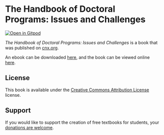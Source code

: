 # The Handbook of Doctoral Programs: Issues and Challenges

[![Open in Gitpod](https://gitpod.io/button/open-in-gitpod.svg)](https://gitpod.io/from-referrer/)

_The Handbook of Doctoral Programs: Issues and Challenges_ is a book that was published on [cnx.org](https://cnx.org/).

An ebook can be downloaded [here](https://github.com/cnx-user-books/cnxbook-the-handbook-of-doctoral-programs-issues-and-challenges/releases/latest), and the book can be viewed online [here](https://github.com/cnx-user-books/cnxbook-the-handbook-of-doctoral-programs-issues-and-challenges/releases/latest).

## License
This book is available under the [Creative Commons Attribution License](./LICENSE) license.

## Support
If you would like to support the creation of free textbooks for students, your [donations are welcome](https://riceconnect.rice.edu/donation/support-openstax-banner).
